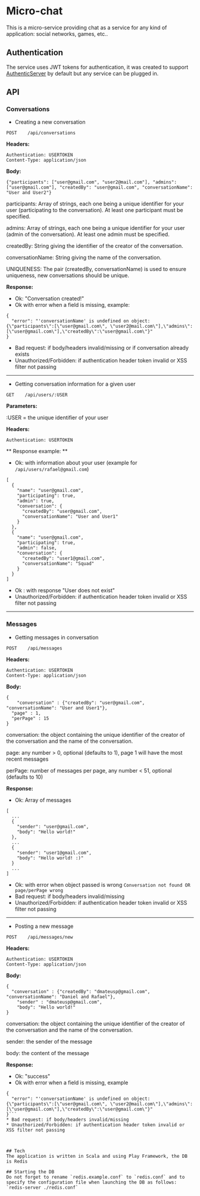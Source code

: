 # Micro-chat
This is a micro-service providing chat as a service for any kind of application: social networks, games, etc..

## Authentication
The service uses JWT tokens for authentication, it was created to support [AuthenticServer](https://github.com/dmateusp/authentic-server) by default but any service can be plugged in.

## API

### Conversations

* Creating a new conversation

`POST    /api/conversations`

**Headers:**
```
Authentication: USERTOKEN
Content-Type: application/json
```

**Body:**
```
{"participants": ["user@gmail.com", "user2@mail.com"], "admins": ["user@gmail.com"], "createdBy": "user@gmail.com", "conversationName": "User and User2"}
```
participants: Array of strings, each one being a unique identifier for your user (participating to the conversation). At least one participant must be specified.

admins: Array of strings, each one being a unique identifier for your user (admin of the conversation). At least one admin must be specified.

createdBy: String giving the identifier of the creator of the conversation.

conversationName: String giving the name of the conversation.

UNIQUENESS: The pair (createdBy, conversationName) is used to ensure uniqueness, new conversations should be unique.

**Response:**
* Ok: "Conversation created!"
* Ok with error when a field is missing, example:
```
{
  "error": "'conversationName' is undefined on object: {\"participants\":[\"user@gmail.com\", \"user2@mail.com\"],\"admins\":[\"user@gmail.com\"],\"createdBy\":\"user@gmail.com\"}"
}
```
* Bad request: if body/headers invalid/missing or if conversation already exists
* Unauthorized/Forbidden: if authentication header token invalid or XSS filter not passing

---

* Getting conversation information for a given user

`GET    /api/users/:USER`

**Parameters:**

:USER = the unique identifier of your user

**Headers:**
```
Authentication: USERTOKEN
```

** Response example: **
* Ok: with information about your user (example for `/api/users/rafael@gmail.com`)
```
[
  {
    "name": "user@gmail.com",
    "participating": true,
    "admin": true,
    "conversation": {
      "createdBy": "user@gmail.com",
      "conversationName": "User and User1"
    }
  },
  {
    "name": "user@gmail.com",
    "participating": true,
    "admin": false,
    "conversation": {
      "createdBy": "user1@gmail.com",
      "conversationName": "Squad"
    }
  }
]
```
* Ok : with response "User does not exist"
* Unauthorized/Forbidden: if authentication header token invalid or XSS filter not passing

---

### Messages

* Getting messages in conversation

`POST    /api/messages`


**Headers:**
```
Authentication: USERTOKEN
Content-Type: application/json
```

**Body:**
```
{
	"conversation" : {"createdBy": "user@gmail.com", "conversationName": "User and User1"},
  "page" : 1,
  "perPage" : 15
}
```
conversation: the object containing the unique identifier of the creator of the conversation and the name of the conversation.

page: any number > 0, optional (defaults to 1), page 1 will have the most recent messages

perPage: number of messages per page, any number < 51, optional (defaults to 10)

**Response:**
* Ok: Array of messages
```
[
  ...
  {
    "sender": "user@gmail.com",
    "body": "Hello world!"
  },
  ...
  {
    "sender": "user1@gmail.com",
    "body": "Hello world! :)"
  }
  ...
]
```
* Ok: with error when object passed is wrong `Conversation not found OR page/perPage wrong`
* Bad request: if body/headers invalid/missing
* Unauthorized/Forbidden: if authentication header token invalid or XSS filter not passing

---

* Posting a new message

`POST    /api/messages/new`


**Headers:**
```
Authentication: USERTOKEN
Content-Type: application/json
```

**Body:**
```
{
  "conversation" : {"createdBy": "dmateusp@gmail.com", "conversationName": "Daniel and Rafael"},
	"sender" : "dmateusp@gmail.com",
	"body": "Hello world!"
}
```
conversation: the object containing the unique identifier of the creator of the conversation and the name of the conversation.

sender: the sender of the message

body: the content of the message

**Response:**
* Ok: "success"
* Ok with error when a field is missing, example
```
{
  "error": "'conversationName' is undefined on object: {\"participants\":[\"user@gmail.com\", \"user2@mail.com\"],\"admins\":[\"user@gmail.com\"],\"createdBy\":\"user@gmail.com\"}"
}```
* Bad request: if body/headers invalid/missing
* Unauthorized/Forbidden: if authentication header token invalid or XSS filter not passing



## Tech
The application is written in Scala and using Play Framework, the DB is Redis

## Starting the DB
Do not forget to rename `redis.example.conf` to `redis.conf` and to specify the configuration file when launching the DB as follows: `redis-server ./redis.conf`
